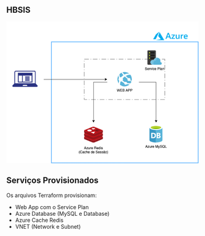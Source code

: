 ## HBSIS


![Arquitetura PaaS](./AzureHBSIS.png)

## Serviços Provisionados

Os arquivos Terraform provisionam:

- Web App com o Service Plan
- Azure Database (MySQL e Database)
- Azure Cache Redis
- VNET (Network e Subnet)
